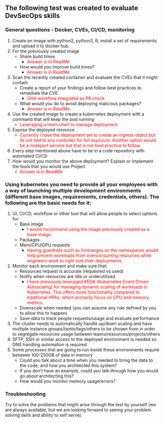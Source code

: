 ## The following test was created to evaluate DevSecOps skills 
### General questions - Docker, CVEs, CI/CD, monitoring 

1. Create an image with python2, python3, R, install a set of requirements and upload it to docker hub. 
2. For the previously created image 
    - Share build times 
        - <span style="color:red">Answer is in ReadMe</span>
    - How would you improve build times? 
         - <span style="color:red">Answer is in ReadMe</span>
3. Scan the recently created container and evaluate the CVEs that it might contain. 
    - Create a report of your findings and follow best practices to remediate the CVE 
         - <span style="color:red">GHA workflow integrated as PR check</span>
    - What would you do to avoid deploying malicious packages? 
         - <span style="color:red">Answer is in ReadMe</span>
4. Use the created image to create a kubernetes deployment with a command that will keep the pod running
    - <span style="color:red">Leveraging a Helm chart to manage deployment</span>
5. Expose the deployed resource
    - <span style="color:red">Currently I have the deployment set to create an ingress object but its not tied to any controller for full exposure. Another option would be a nodeport service but that is not best practice to follow.</span>
6. Every step mentioned above have to be in a code repository with automated CI/CD 
7. How would you monitor the above deployment? Explain or implement the tools that you would use 
Project
    - <span style="color:red">Answer is in ReadMe</span>


### Using kubernetes you need to provide all your employees with a way of launching multiple development environments (different base images, requirements, credentials, others). The following are the basic needs for it: 

1. UI, CI/CD, workflow or other tool that will allow people to select options for: 
    - Base image 
        - <span style="color:red">I would recommend using the image previously created as a base image.</span>
    - Packages 
    - Mem/CPU/GPU requests
        - <span style="color:red">Having guardrails such as limitranges on the namespaces would help prevent workloads from overconsuming resources while engineers work to right size their deployments.</span>
2. Monitor each environment and make sure that: 
    - Resources request is accurate (requested vs used)
    - Notify when resources are idle or underutilized
        - <span style="color:red">I have previously leveraged KEDA (Kubernetes Event Driven Autoscaling) for managing dynamic scaling of workloads in Kubernetes. This offers more functionality compared to traditional HPAs, which primarily focus on CPU and memory metrics.</span>
    - Downscale when needed (you can assume any rule defined by you to allow this to happen) 
    -  Save data to track people requests/usage and evaluate performance 
3. The cluster needs to automatically handle up/down scaling and have multiple instance groups/taints/tags/others to be chosen from in order to segregate resources usage between teams/resources/projects/others 
4. SFTP, SSH or similar access to the deployed environment is needed so DNS handling automation is required 
5. Some processes that are going to run inside these environments require between 100-250GB of data in memory 
    - Could you talk about a time when you needed to bring the data to the code, and how you architected this system? 
    - If you don’t have an example, could you talk through how you would go about architecting this? 
    - How would you monitor memory usage/errors? 

### Troubleshooting 
Try to solve the problems that might arise through the test by yourself (we are always available, but we are looking forward to seeing your problem solving skills and ability to self serve).
